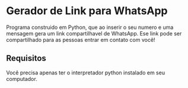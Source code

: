 # Gerador de Link para WhatsApp

Programa construido em Python, que ao inserir o seu numero e uma mensagem gera um link compartilhavel de WhatsApp.
Ese link pode ser compartilhado para as pessoas entrar em contato com você!

## Requisitos
Você precisa apenas ter o interpretador python instalado em seu computador.
